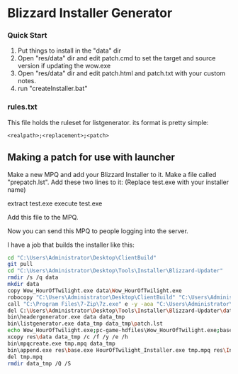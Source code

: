 # Blizzard Installer Generator

### Quick Start

1. Put things to install in the "data" dir
2. Open "res/data" dir and edit patch.cmd to set the target and source version if updating the wow.exe 
3. Open "res/data" dir and edit patch.html and patch.txt with your custom notes.
2. run "createInstaller.bat"

### rules.txt

This file holds the ruleset for listgenerator. its format is pretty simple:
```
<realpath>;<replacement>;<patch>
```

## Making a patch for use with launcher

Make a new MPQ and add your Blizzard Installer to it.
Make a file called "prepatch.lst". Add these two lines to it:
(Replace test.exe with your installer name)

extract test.exe
execute test.exe

Add this file to the MPQ.

Now you can send this MPQ to people logging into the server.


I have a job that builds the installer like this:
```bash
cd "C:\Users\Administrator\Desktop\ClientBuild"
git pull
cd "C:\Users\Administrator\Desktop\Tools\Installer\Blizzard-Updater"
rmdir /s /q data
mkdir data
copy Wow_HourOfTwilight.exe data\Wow_HourOfTwilight.exe
robocopy "C:\Users\Administrator\Desktop\ClientBuild" "C:\Users\Administrator\Desktop\Tools\Installer\Blizzard-Updater\data" /S /E /xd ".git" "_DO_NOT_PACKAGE" /xf ".gitattributes" ".gitignore"
call "C:\Program Files\7-Zip\7z.exe" e -y -aoa "C:\Users\Administrator\Desktop\Tools\Installer\Blizzard-Updater\data\DBFilesClient\Item.zip" -oC:\Users\Administrator\Desktop\Tools\Installer\Blizzard-Updater\data\DBFilesClient
del C:\Users\Administrator\Desktop\Tools\Installer\Blizzard-Updater\data\DBFilesClient\Item.zip
bin\headergenerator.exe data data_tmp
bin\listgenerator.exe data_tmp data_tmp\patch.lst
echo Wow_HourOfTwilight.exe;pc-game-hdfiles\Wow_HourOfTwilight.exe;base >> "C:\Users\Administrator\Desktop\Tools\Installer\Blizzard-Updater\data_tmp\patch.lst"
xcopy res\data data_tmp /c /f /y /e /h
bin\mpqcreate.exe tmp.mpq data_tmp
bin\append.exe res\base.exe HourOfTwilight_Installer.exe tmp.mpq res\Installer.exe res\RichEd20.dll res\Unicows.dll
del tmp.mpq
rmdir data_tmp /Q /S
```
